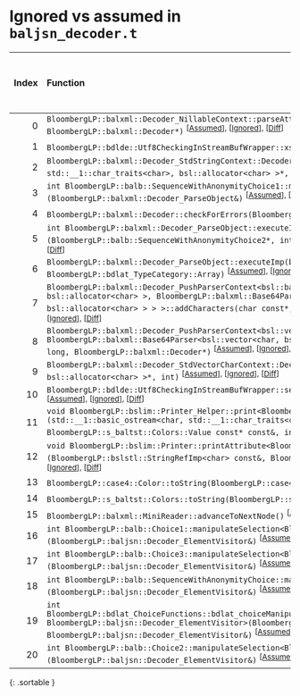 # Ignored vs assumed in `baljsn_decoder.t`

<script src="../sorttable.js"></script>

|   Index | Function                                                                                                                                                                                                                                                                                                                                                                                               |   Difference in number of lines |   Function size difference in bytes |   Number of lines in assumed build | Number of bytes in assumed build   |   Number of lines in ignored build | Number of bytes in ignored build   |
|--------:|:-------------------------------------------------------------------------------------------------------------------------------------------------------------------------------------------------------------------------------------------------------------------------------------------------------------------------------------------------------------------------------------------------------|--------------------------------:|------------------------------------:|-----------------------------------:|:-----------------------------------|-----------------------------------:|:-----------------------------------|
|       0 | `BloombergLP::balxml::Decoder_NillableContext::parseAttribute(char const*, char const*, unsigned long, BloombergLP::balxml::Decoder*)` <sup>\[[Assumed](0-assume)\], \[[Ignored](0-none)\], \[[Diff](0.diff.html)\]                                                                                                                                                                                    |                               8 |                                  16 |                                144 | 4,686,752                          |                                128 | 4,687,088                          |
|       1 | `BloombergLP::bdlde::Utf8CheckingInStreamBufWrapper::xsgetn(char*, long)` <sup>\[[Assumed](1-assume)\], \[[Ignored](1-none)\], \[[Diff](1.diff.html)\]                                                                                                                                                                                                                                                 |                               5 |                                  16 |                                176 | 4,768,560                          |                                160 | 4,768,992                          |
|       2 | `BloombergLP::balxml::Decoder_StdStringContext::Decoder_StdStringContext(bsl::basic_string<char, std::__1::char_traits<char>, bsl::allocator<char> >*, int)` <sup>\[[Assumed](2-assume)\], \[[Ignored](2-none)\], \[[Diff](2.diff.html)\]                                                                                                                                                              |                               2 |                                  16 |                                144 | 4,687,088                          |                                128 | 4,687,408                          |
|       3 | `int BloombergLP::balb::SequenceWithAnonymityChoice1::manipulateSelection<BloombergLP::balxml::Decoder_ParseObject>(BloombergLP::balxml::Decoder_ParseObject&)` <sup>\[[Assumed](3-assume)\], \[[Ignored](3-none)\], \[[Diff](3.diff.html)\]                                                                                                                                                           |                               1 |                                   0 |                                176 | 4,509,424                          |                                176 | 4,509,520                          |
|       4 | `BloombergLP::balxml::Decoder::checkForErrors(BloombergLP::balxml::ErrorInfo const&)` <sup>\[[Assumed](4-assume)\], \[[Ignored](4-none)\], \[[Diff](4.diff.html)\]                                                                                                                                                                                                                                     |                              -1 |                                   0 |                                272 | 4,686,144                          |                                272 | 4,686,480                          |
|       5 | `int BloombergLP::balxml::Decoder_ParseObject::executeImp<BloombergLP::balb::SequenceWithAnonymityChoice2>(BloombergLP::balb::SequenceWithAnonymityChoice2*, int, BloombergLP::bdlat_TypeCategory::Choice)` <sup>\[[Assumed](5-assume)\], \[[Ignored](5-none)\], \[[Diff](5.diff.html)\]                                                                                                               |                              -1 |                                   0 |                                736 | 4,513,424                          |                                736 | 4,513,520                          |
|       6 | `BloombergLP::balxml::Decoder_ParseObject::executeImp(bsl::vector<char, bsl::allocator<char> >*, int, BloombergLP::bdlat_TypeCategory::Array)` <sup>\[[Assumed](6-assume)\], \[[Ignored](6-none)\], \[[Diff](6.diff.html)\]                                                                                                                                                                            |                              -2 |                                   0 |                                368 | 4,687,696                          |                                368 | 4,688,016                          |
|       7 | `BloombergLP::balxml::Decoder_PushParserContext<bsl::basic_string<char, std::__1::char_traits<char>, bsl::allocator<char> >, BloombergLP::balxml::Base64Parser<bsl::basic_string<char, std::__1::char_traits<char>, bsl::allocator<char> > > >::addCharacters(char const*, unsigned long, BloombergLP::balxml::Decoder*)` <sup>\[[Assumed](7-assume)\], \[[Ignored](7-none)\], \[[Diff](7.diff.html)\] |                              -2 |                                   0 |                                256 | 4,689,280                          |                                256 | 4,689,600                          |
|       8 | `BloombergLP::balxml::Decoder_PushParserContext<bsl::vector<char, bsl::allocator<char> >, BloombergLP::balxml::Base64Parser<bsl::vector<char, bsl::allocator<char> > > >::addCharacters(char const*, unsigned long, BloombergLP::balxml::Decoder*)` <sup>\[[Assumed](8-assume)\], \[[Ignored](8-none)\], \[[Diff](8.diff.html)\]                                                                       |                              -2 |                                   0 |                                256 | 4,692,880                          |                                256 | 4,693,200                          |
|       9 | `BloombergLP::balxml::Decoder_StdVectorCharContext::Decoder_StdVectorCharContext(bsl::vector<char, bsl::allocator<char> >*, int)` <sup>\[[Assumed](9-assume)\], \[[Ignored](9-none)\], \[[Diff](9.diff.html)\]                                                                                                                                                                                         |                              -3 |                                 -16 |                                192 | 4,687,360                          |                                208 | 4,687,664                          |
|      10 | `BloombergLP::bdlde::Utf8CheckingInStreamBufWrapper::seekoff(long long, std::__1::ios_base::seekdir, unsigned int)` <sup>\[[Assumed](10-assume)\], \[[Ignored](10-none)\], \[[Diff](10.diff.html)\]                                                                                                                                                                                                    |                              -3 |                                 -16 |                                448 | 4,768,096                          |                                464 | 4,768,512                          |
|      11 | `void BloombergLP::bslim::Printer_Helper::print<BloombergLP::s_baltst::Colors::Value const*>(std::__1::basic_ostream<char, std::__1::char_traits<char> >&, BloombergLP::s_baltst::Colors::Value const* const&, BloombergLP::s_baltst::Colors::Value const* const&, int, int)` <sup>\[[Assumed](11-assume)\], \[[Ignored](11-none)\], \[[Diff](11.diff.html)\]                                          |                              -4 |                                 -16 |                                240 | 4,293,056                          |                                256 | 4,293,136                          |
|      12 | `void BloombergLP::bslim::Printer::printAttribute<BloombergLP::s_baltst::Colors::Value>(BloombergLP::bslstl::StringRefImp<char> const&, BloombergLP::s_baltst::Colors::Value const&) const` <sup>\[[Assumed](12-assume)\], \[[Ignored](12-none)\], \[[Diff](12.diff.html)\]                                                                                                                            |                              -5 |                                   0 |                                144 | 4,276,864                          |                                144 | 4,276,928                          |
|      13 | `BloombergLP::case4::Color::toString(BloombergLP::case4::Color::Value)` <sup>\[[Assumed](13-assume)\], \[[Ignored](13-none)\], \[[Diff](13.diff.html)\]                                                                                                                                                                                                                                                |                              -5 |                                 -16 |                                 16 | 4,230,272                          |                                 32 | 4,230,288                          |
|      14 | `BloombergLP::s_baltst::Colors::toString(BloombergLP::s_baltst::Colors::Value)` <sup>\[[Assumed](14-assume)\], \[[Ignored](14-none)\], \[[Diff](14.diff.html)\]                                                                                                                                                                                                                                        |                              -5 |                                 -16 |                                 16 | 4,221,040                          |                                 32 | 4,221,040                          |
|      15 | `BloombergLP::balxml::MiniReader::advanceToNextNode()` <sup>\[[Assumed](15-assume)\], \[[Ignored](15-none)\], \[[Diff](15.diff.html)\]                                                                                                                                                                                                                                                                 |                              -6 |                                 -16 |                                368 | 4,712,640                          |                                384 | 4,712,960                          |
|      16 | `int BloombergLP::balb::Choice1::manipulateSelection<BloombergLP::baljsn::Decoder_ElementVisitor>(BloombergLP::baljsn::Decoder_ElementVisitor&)` <sup>\[[Assumed](16-assume)\], \[[Ignored](16-none)\], \[[Diff](16.diff.html)\]                                                                                                                                                                       |                              -8 |                                 -16 |                                208 | 4,532,800                          |                                224 | 4,532,944                          |
|      17 | `int BloombergLP::balb::Choice3::manipulateSelection<BloombergLP::baljsn::Decoder_ElementVisitor>(BloombergLP::baljsn::Decoder_ElementVisitor&)` <sup>\[[Assumed](17-assume)\], \[[Ignored](17-none)\], \[[Diff](17.diff.html)\]                                                                                                                                                                       |                             -10 |                                 -32 |                                240 | 4,524,688                          |                                272 | 4,524,800                          |
|      18 | `int BloombergLP::balb::SequenceWithAnonymityChoice::manipulateSelection<BloombergLP::baljsn::Decoder_ElementVisitor>(BloombergLP::baljsn::Decoder_ElementVisitor&)` <sup>\[[Assumed](18-assume)\], \[[Ignored](18-none)\], \[[Diff](18.diff.html)\]                                                                                                                                                   |                             -10 |                                 -32 |                                240 | 4,555,264                          |                                272 | 4,555,456                          |
|      19 | `int BloombergLP::bdlat_ChoiceFunctions::bdlat_choiceManipulateSelection<BloombergLP::balb::SequenceWithAnonymityChoice1, BloombergLP::baljsn::Decoder_ElementVisitor>(BloombergLP::balb::SequenceWithAnonymityChoice1*, BloombergLP::baljsn::Decoder_ElementVisitor&)` <sup>\[[Assumed](19-assume)\], \[[Ignored](19-none)\], \[[Diff](19.diff.html)\]                                                |                             -10 |                                 -32 |                                176 | 4,556,480                          |                                208 | 4,556,704                          |
|      20 | `int BloombergLP::balb::Choice2::manipulateSelection<BloombergLP::baljsn::Decoder_ElementVisitor>(BloombergLP::baljsn::Decoder_ElementVisitor&)` <sup>\[[Assumed](20-assume)\], \[[Ignored](20-none)\], \[[Diff](20.diff.html)\]                                                                                                                                                                       |                             -12 |                                 -32 |                                320 | 4,547,744                          |                                352 | 4,547,904                          |
{: .sortable }
